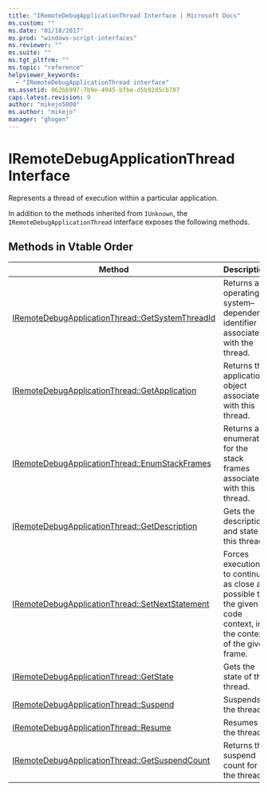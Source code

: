 ```yaml
---
title: "IRemoteDebugApplicationThread Interface | Microsoft Docs"
ms.custom: ""
ms.date: "01/18/2017"
ms.prod: "windows-script-interfaces"
ms.reviewer: ""
ms.suite: ""
ms.tgt_pltfrm: ""
ms.topic: "reference"
helpviewer_keywords: 
  - "IRemoteDebugApplicationThread interface"
ms.assetid: 062bb997-7b9e-4945-bfbe-d5b92d5cb707
caps.latest.revision: 9
author: "mikejo5000"
ms.author: "mikejo"
manager: "ghogen"
---
```

# IRemoteDebugApplicationThread Interface
Represents a thread of execution within a particular application.  
  
 In addition to the methods inherited from `IUnknown`, the `IRemoteDebugApplicationThread` interface exposes the following methods.  
  
## Methods in Vtable Order  
  
|Method|Description|  
|------------|-----------------|  
|[IRemoteDebugApplicationThread::GetSystemThreadId](../../winscript/reference/iremotedebugapplicationthread-getsystemthreadid.md)|Returns an operating system–dependent identifier associated with the thread.|  
|[IRemoteDebugApplicationThread::GetApplication](../../winscript/reference/iremotedebugapplicationthread-getapplication.md)|Returns the application object associated with this thread.|  
|[IRemoteDebugApplicationThread::EnumStackFrames](../../winscript/reference/iremotedebugapplicationthread-enumstackframes.md)|Returns an enumerator for the stack frames associated with this thread.|  
|[IRemoteDebugApplicationThread::GetDescription](../../winscript/reference/iremotedebugapplicationthread-getdescription.md)|Gets the description and state of this thread.|  
|[IRemoteDebugApplicationThread::SetNextStatement](../../winscript/reference/iremotedebugapplicationthread-setnextstatement.md)|Forces execution to continue as close as possible to the given code context, in the context of the given frame.|  
|[IRemoteDebugApplicationThread::GetState](../../winscript/reference/iremotedebugapplicationthread-getstate.md)|Gets the state of this thread.|  
|[IRemoteDebugApplicationThread::Suspend](../../winscript/reference/iremotedebugapplicationthread-suspend.md)|Suspends the thread.|  
|[IRemoteDebugApplicationThread::Resume](../../winscript/reference/iremotedebugapplicationthread-resume.md)|Resumes the thread.|  
|[IRemoteDebugApplicationThread::GetSuspendCount](../../winscript/reference/iremotedebugapplicationthread-getsuspendcount.md)|Returns the suspend count for the thread.|